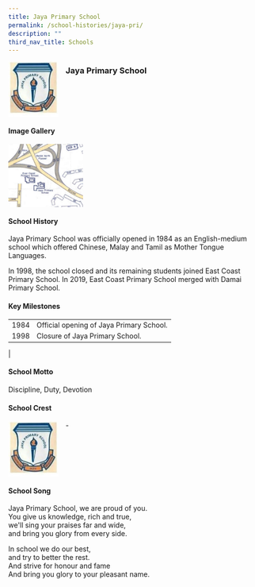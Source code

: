 ```yaml
---
title: Jaya Primary School
permalink: /school-histories/jaya-pri/
description: ""
third_nav_title: Schools
---
```

<img src="/images/jayapri1.png" style="width:20%;margin-right:15px;" align = "left">

### **Jaya Primary School**

<br clear="left">

#### **Image Gallery**

<p><a href="https://staging.d1yxymztqoj7qn.amplifyapp.com/images/jayapri2.jpg">  
<img src="/images/jayapri2.jpg" style="width:30%;margin-right:15px;" align = "left">
</a></p>

<br clear="left">

#### **School History**
Jaya Primary School was officially opened in 1984 as an English-medium school which offered Chinese, Malay and Tamil as Mother Tongue Languages.  
  
In 1998, the school closed and its remaining students joined East Coast Primary School. In 2019, East Coast Primary School merged with Damai Primary School.

#### **Key Milestones**

|  |  |
|:---:|---|
| 1984 | Official opening of Jaya Primary School. |
| 1998 | Closure of Jaya Primary School. |
|

#### **School Motto**
Discipline, Duty, Devotion

#### **School Crest**
<img src="/images/jayapri1.png" style="width:20%;margin-right:15px;" align = "left">

\-

<br clear="left">

#### **School Song**
Jaya Primary School, we are proud of you.<br>
You give us knowledge, rich and true,<br>
we'll sing your praises far and wide,<br>
and bring you glory from every side.

In school we do our best,<br>
and try to better the rest.<br>
And strive for honour and fame<br>
And bring you glory to your pleasant name.